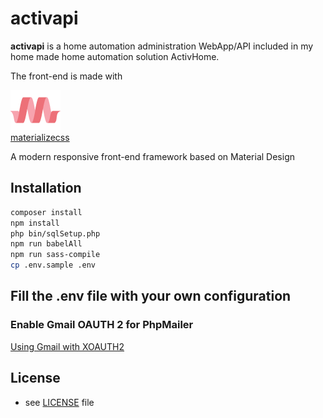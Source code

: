 activapi
======
**activapi** is a home automation administration WebApp/API 
included in my home made home automation solution ActivHome.
<br> 

The front-end is made with

![MaterializeCSS logo](https://raw.githubusercontent.com/Dogfalo/materialize/v1-dev/images/m-logo-salmon.png)
<br>
[materializecss](https://materializecss.com/)

A modern responsive front-end framework based on Material Design


## Installation
```bash
composer install
npm install
php bin/sqlSetup.php
npm run babelAll
npm run sass-compile
cp .env.sample .env 
```

## Fill the .env file with your own configuration

### Enable Gmail OAUTH 2 for PhpMailer
[Using Gmail with XOAUTH2](https://github.com/PHPMailer/PHPMailer/wiki/Using-Gmail-with-XOAUTH2)


## License 
* see [LICENSE](https://github.com/sldevand/activapi.fr/blob/master/LICENSE.md) file

